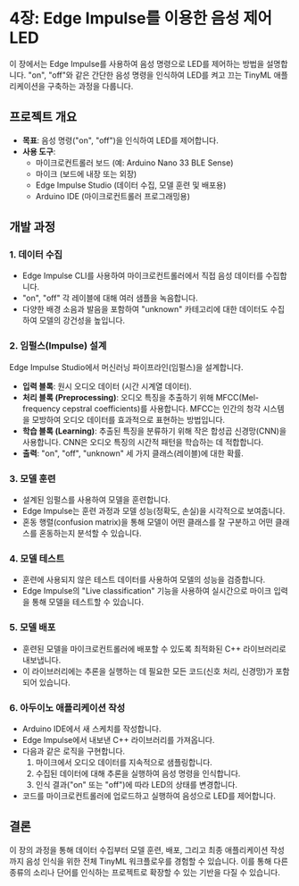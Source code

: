 # 4장: Edge Impulse를 이용한 음성 제어 LED

이 장에서는 Edge Impulse를 사용하여 음성 명령으로 LED를 제어하는 방법을 설명합니다. "on", "off"와 같은 간단한 음성 명령을 인식하여 LED를 켜고 끄는 TinyML 애플리케이션을 구축하는 과정을 다룹니다.

## 프로젝트 개요

*   **목표**: 음성 명령("on", "off")을 인식하여 LED를 제어합니다.
*   **사용 도구**:
    *   마이크로컨트롤러 보드 (예: Arduino Nano 33 BLE Sense)
    *   마이크 (보드에 내장 또는 외장)
    *   Edge Impulse Studio (데이터 수집, 모델 훈련 및 배포용)
    *   Arduino IDE (마이크로컨트롤러 프로그래밍용)

## 개발 과정

### 1. 데이터 수집

*   Edge Impulse CLI를 사용하여 마이크로컨트롤러에서 직접 음성 데이터를 수집합니다.
*   "on", "off" 각 레이블에 대해 여러 샘플을 녹음합니다.
*   다양한 배경 소음과 발음을 포함하여 "unknown" 카테고리에 대한 데이터도 수집하여 모델의 강건성을 높입니다.

### 2. 임펄스(Impulse) 설계

Edge Impulse Studio에서 머신러닝 파이프라인(임펄스)을 설계합니다.

*   **입력 블록**: 원시 오디오 데이터 (시간 시계열 데이터).
*   **처리 블록 (Preprocessing)**: 오디오 특징을 추출하기 위해 MFCC(Mel-frequency cepstral coefficients)를 사용합니다. MFCC는 인간의 청각 시스템을 모방하여 오디오 데이터를 효과적으로 표현하는 방법입니다.
*   **학습 블록 (Learning)**: 추출된 특징을 분류하기 위해 작은 합성곱 신경망(CNN)을 사용합니다. CNN은 오디오 특징의 시간적 패턴을 학습하는 데 적합합니다.
*   **출력**: "on", "off", "unknown" 세 가지 클래스(레이블)에 대한 확률.

### 3. 모델 훈련

*   설계된 임펄스를 사용하여 모델을 훈련합니다.
*   Edge Impulse는 훈련 과정과 모델 성능(정확도, 손실)을 시각적으로 보여줍니다.
*   혼동 행렬(confusion matrix)을 통해 모델이 어떤 클래스를 잘 구분하고 어떤 클래스를 혼동하는지 분석할 수 있습니다.

### 4. 모델 테스트

*   훈련에 사용되지 않은 테스트 데이터를 사용하여 모델의 성능을 검증합니다.
*   Edge Impulse의 "Live classification" 기능을 사용하여 실시간으로 마이크 입력을 통해 모델을 테스트할 수 있습니다.

### 5. 모델 배포

*   훈련된 모델을 마이크로컨트롤러에 배포할 수 있도록 최적화된 C++ 라이브러리로 내보냅니다.
*   이 라이브러리에는 추론을 실행하는 데 필요한 모든 코드(신호 처리, 신경망)가 포함되어 있습니다.

### 6. 아두이노 애플리케이션 작성

*   Arduino IDE에서 새 스케치를 작성합니다.
*   Edge Impulse에서 내보낸 C++ 라이브러리를 가져옵니다.
*   다음과 같은 로직을 구현합니다.
    1.  마이크에서 오디오 데이터를 지속적으로 샘플링합니다.
    2.  수집된 데이터에 대해 추론을 실행하여 음성 명령을 인식합니다.
    3.  인식 결과("on" 또는 "off")에 따라 LED의 상태를 변경합니다.
*   코드를 마이크로컨트롤러에 업로드하고 실행하여 음성으로 LED를 제어합니다.

## 결론

이 장의 과정을 통해 데이터 수집부터 모델 훈련, 배포, 그리고 최종 애플리케이션 작성까지 음성 인식을 위한 전체 TinyML 워크플로우를 경험할 수 있습니다. 이를 통해 다른 종류의 소리나 단어를 인식하는 프로젝트로 확장할 수 있는 기반을 다질 수 있습니다.
